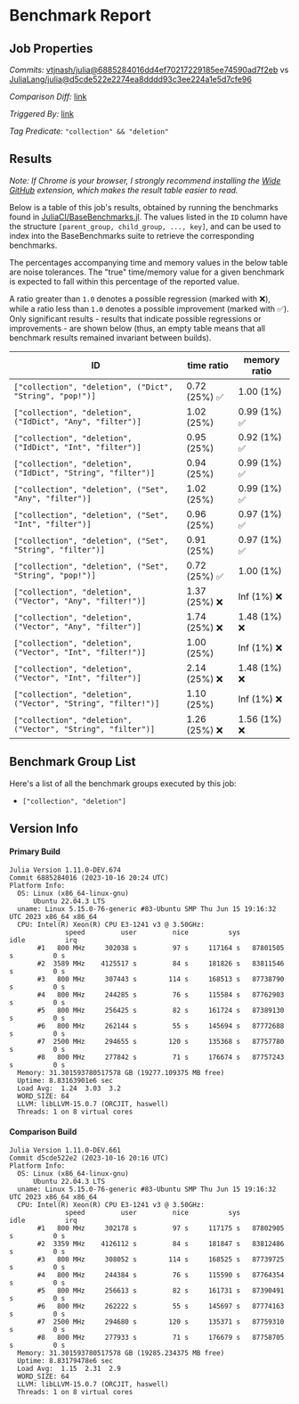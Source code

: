 # Benchmark Report

## Job Properties

*Commits:* [vtjnash/julia@6885284016dd4ef70217229185ee74590ad7f2eb](https://github.com/vtjnash/julia/commit/6885284016dd4ef70217229185ee74590ad7f2eb) vs [JuliaLang/julia@d5cde522e2274ea8dddd93c3ee224a1e5d7cfe96](https://github.com/JuliaLang/julia/commit/d5cde522e2274ea8dddd93c3ee224a1e5d7cfe96)

*Comparison Diff:* [link](https://github.com/JuliaLang/julia/compare/d5cde522e2274ea8dddd93c3ee224a1e5d7cfe96..vtjnash/julia:6885284016dd4ef70217229185ee74590ad7f2eb)

*Triggered By:* [link](https://github.com/JuliaLang/julia/pull/51319#issuecomment-1765245644)

*Tag Predicate:* `"collection" && "deletion"`

## Results

*Note: If Chrome is your browser, I strongly recommend installing the [Wide GitHub](https://chrome.google.com/webstore/detail/wide-github/kaalofacklcidaampbokdplbklpeldpj?hl=en)
extension, which makes the result table easier to read.*

Below is a table of this job's results, obtained by running the benchmarks found in
[JuliaCI/BaseBenchmarks.jl](https://github.com/JuliaCI/BaseBenchmarks.jl). The values
listed in the `ID` column have the structure `[parent_group, child_group, ..., key]`,
and can be used to index into the BaseBenchmarks suite to retrieve the corresponding
benchmarks.

The percentages accompanying time and memory values in the below table are noise tolerances. The "true"
time/memory value for a given benchmark is expected to fall within this percentage of the reported value.

A ratio greater than `1.0` denotes a possible regression (marked with :x:), while a ratio less
than `1.0` denotes a possible improvement (marked with :white_check_mark:). Only significant results - results
that indicate possible regressions or improvements - are shown below (thus, an empty table means that all
benchmark results remained invariant between builds).

| ID | time ratio | memory ratio |
|----|------------|--------------|
| `["collection", "deletion", ("Dict", "String", "pop!")]` | 0.72 (25%) :white_check_mark: | 1.00 (1%)  |
| `["collection", "deletion", ("IdDict", "Any", "filter")]` | 1.02 (25%)  | 0.99 (1%) :white_check_mark: |
| `["collection", "deletion", ("IdDict", "Int", "filter")]` | 0.95 (25%)  | 0.92 (1%) :white_check_mark: |
| `["collection", "deletion", ("IdDict", "String", "filter")]` | 0.94 (25%)  | 0.99 (1%) :white_check_mark: |
| `["collection", "deletion", ("Set", "Any", "filter")]` | 1.02 (25%)  | 0.99 (1%) :white_check_mark: |
| `["collection", "deletion", ("Set", "Int", "filter")]` | 0.96 (25%)  | 0.97 (1%) :white_check_mark: |
| `["collection", "deletion", ("Set", "String", "filter")]` | 0.91 (25%)  | 0.97 (1%) :white_check_mark: |
| `["collection", "deletion", ("Set", "String", "pop!")]` | 0.72 (25%) :white_check_mark: | 1.00 (1%)  |
| `["collection", "deletion", ("Vector", "Any", "filter!")]` | 1.37 (25%) :x: | Inf (1%) :x: |
| `["collection", "deletion", ("Vector", "Any", "filter")]` | 1.74 (25%) :x: | 1.48 (1%) :x: |
| `["collection", "deletion", ("Vector", "Int", "filter!")]` | 1.00 (25%)  | Inf (1%) :x: |
| `["collection", "deletion", ("Vector", "Int", "filter")]` | 2.14 (25%) :x: | 1.48 (1%) :x: |
| `["collection", "deletion", ("Vector", "String", "filter!")]` | 1.10 (25%)  | Inf (1%) :x: |
| `["collection", "deletion", ("Vector", "String", "filter")]` | 1.26 (25%) :x: | 1.56 (1%) :x: |

## Benchmark Group List

Here's a list of all the benchmark groups executed by this job:

- `["collection", "deletion"]`

## Version Info

#### Primary Build

```
Julia Version 1.11.0-DEV.674
Commit 6885284016 (2023-10-16 20:24 UTC)
Platform Info:
  OS: Linux (x86_64-linux-gnu)
      Ubuntu 22.04.3 LTS
  uname: Linux 5.15.0-76-generic #83-Ubuntu SMP Thu Jun 15 19:16:32 UTC 2023 x86_64 x86_64
  CPU: Intel(R) Xeon(R) CPU E3-1241 v3 @ 3.50GHz: 
              speed         user         nice          sys         idle          irq
       #1   800 MHz     302038 s         97 s     117164 s   87801505 s          0 s
       #2  3589 MHz    4125517 s         84 s     181826 s   83811546 s          0 s
       #3   800 MHz     307443 s        114 s     168513 s   87738790 s          0 s
       #4   800 MHz     244285 s         76 s     115584 s   87762903 s          0 s
       #5   800 MHz     256425 s         82 s     161724 s   87389130 s          0 s
       #6   800 MHz     262144 s         55 s     145694 s   87772688 s          0 s
       #7  2500 MHz     294655 s        120 s     135368 s   87757780 s          0 s
       #8   800 MHz     277842 s         71 s     176674 s   87757243 s          0 s
  Memory: 31.301593780517578 GB (19277.109375 MB free)
  Uptime: 8.83163901e6 sec
  Load Avg:  1.24  3.03  3.2
  WORD_SIZE: 64
  LLVM: libLLVM-15.0.7 (ORCJIT, haswell)
  Threads: 1 on 8 virtual cores

```

#### Comparison Build

```
Julia Version 1.11.0-DEV.661
Commit d5cde522e2 (2023-10-16 20:16 UTC)
Platform Info:
  OS: Linux (x86_64-linux-gnu)
      Ubuntu 22.04.3 LTS
  uname: Linux 5.15.0-76-generic #83-Ubuntu SMP Thu Jun 15 19:16:32 UTC 2023 x86_64 x86_64
  CPU: Intel(R) Xeon(R) CPU E3-1241 v3 @ 3.50GHz: 
              speed         user         nice          sys         idle          irq
       #1   800 MHz     302178 s         97 s     117175 s   87802905 s          0 s
       #2  3359 MHz    4126112 s         84 s     181847 s   83812486 s          0 s
       #3   800 MHz     308052 s        114 s     168525 s   87739725 s          0 s
       #4   800 MHz     244384 s         76 s     115590 s   87764354 s          0 s
       #5   800 MHz     256613 s         82 s     161731 s   87390491 s          0 s
       #6   800 MHz     262222 s         55 s     145697 s   87774163 s          0 s
       #7  2500 MHz     294680 s        120 s     135371 s   87759310 s          0 s
       #8   800 MHz     277933 s         71 s     176679 s   87758705 s          0 s
  Memory: 31.301593780517578 GB (19285.234375 MB free)
  Uptime: 8.83179478e6 sec
  Load Avg:  1.15  2.31  2.9
  WORD_SIZE: 64
  LLVM: libLLVM-15.0.7 (ORCJIT, haswell)
  Threads: 1 on 8 virtual cores

```

